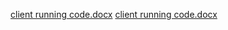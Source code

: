 [client running code.docx](https://github.com/Morriskirango/applicattion/files/8102761/client.running.code.docx)
[client running code.docx](https://github.com/Morriskirango/applicattion/files/8102766/client.running.code.docx)
